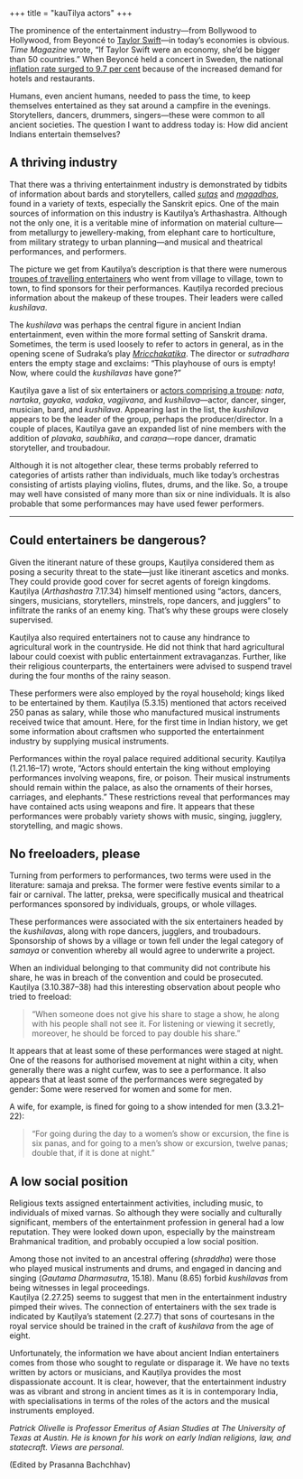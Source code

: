 +++
title = "kauTilya actors"
+++


The prominence of the entertainment industry—from Bollywood to Hollywood, from Beyoncé to [Taylor Swift](https://time.com/6307420/taylor-swift-eras-tour-money-economy)—in today’s economies is obvious. _Time Magazine_ wrote, “If Taylor Swift were an economy, she’d be bigger than 50 countries.” When Beyoncé held a concert in Sweden, the national [inflation rate surged to 9.7 per cent](https://www.nytimes.com/2023/06/15/business/beyonce-inflation-sweden.html) because of the increased demand for hotels and restaurants.

Humans, even ancient humans, needed to pass the time, to keep themselves entertained as they sat around a campfire in the evenings. Storytellers, dancers, drummers, singers—these were common to all ancient societies. The question I want to address today is: How did ancient Indians entertain themselves?

## **A thriving industry**

That there was a thriving entertainment industry is demonstrated by tidbits of information about bards and storytellers, called [_sutas_](https://www.wisdomlib.org/definition/suta) and [_magadhas_](https://www.wisdomlib.org/definition/magadha), found in a variety of texts, especially the Sanskrit epics. One of the main sources of information on this industry is Kautilya’s Arthashastra. Although not the only one, it is a veritable mine of information on material culture—from metallurgy to jewellery-making, from elephant care to horticulture, from military strategy to urban planning—and musical and theatrical performances, and performers.

The picture we get from Kautilya’s description is that there were numerous [troupes of travelling entertainers](https://archive.org/stream/dli.ministry.18490/JSNA%252841%252945-53_djvu.txt) who went from village to village, town to town, to find sponsors for their performances. Kauṭilya recorded precious information about the makeup of these troupes. Their leaders were called _kushilava_.

The _kushilava_ was perhaps the central figure in ancient Indian entertainment, even within the more formal setting of Sanskrit drama. Sometimes, the term is used loosely to refer to actors in general, as in the opening scene of Sudraka’s play [_Mricchakatika_](https://www.gutenberg.org/files/21020/21020-h/21020-h.htm). The director or _sutradhara_ enters the empty stage and exclaims: “This playhouse of ours is empty! Now, where could the _kushilavas_ have gone?”

Kauṭilya gave a list of six entertainers or [actors comprising a troupe](https://archive.org/stream/dli.ministry.18490/JSNA%252841%252945-53_djvu.txt): _nata_, _nartaka_, _gayaka_, _vadaka_, _vagjivana_, and _kushilava_—actor, dancer, singer, musician, bard, and _kushilava_. Appearing last in the list, the _kushilava_ appears to be the leader of the group, perhaps the producer/director. In a couple of places, Kautilya gave an expanded list of nine members with the addition of _plavaka_, _saubhika_, and _caraṇa_—rope dancer, dramatic storyteller, and troubadour.

Although it is not altogether clear, these terms probably referred to categories of artists rather than individuals, much like today’s orchestras consisting of artists playing violins, flutes, drums, and the like. So, a troupe may well have consisted of many more than six or nine individuals. It is also probable that some performances may have used fewer performers.


* * *

## **Could entertainers be dangerous?**

Given the itinerant nature of these groups, Kauṭilya considered them as posing a security threat to the state—just like itinerant ascetics and monks.  They could provide good cover for secret agents of foreign kingdoms. Kauṭilya (_Arthashastra_ 7.17.34) himself mentioned using “actors, dancers, singers, musicians, storytellers, minstrels, rope dancers, and jugglers” to infiltrate the ranks of an enemy king. That’s why these groups were closely supervised.

Kauṭilya also required entertainers not to cause any hindrance to agricultural work in the countryside. He did not think that hard agricultural labour could coexist with public entertainment extravaganzas. Further, like their religious counterparts, the entertainers were advised to suspend travel during the four months of the rainy season.

These performers were also employed by the royal household; kings liked to be entertained by them. Kauṭilya (5.3.15) mentioned that actors received 250 panas as salary, while those who manufactured musical instruments received twice that amount. Here, for the first time in Indian history, we get some information about craftsmen who supported the entertainment industry by supplying musical instruments.

Performances within the royal palace required additional security. Kauṭilya (1.21.16–17) wrote, “Actors should entertain the king without employing performances involving weapons, fire, or poison. Their musical instruments should remain within the palace, as also the ornaments of their horses, carriages, and elephants.” These restrictions reveal that performances may have contained acts using weapons and fire. It appears that these performances were probably variety shows with music, singing, jugglery, storytelling, and magic shows.


## **No freeloaders, please**

Turning from performers to performances, two terms were used in the literature: samaja and preksa. The former were festive events similar to a fair or carnival. The latter, preksa, were specifically musical and theatrical performances sponsored by individuals, groups, or whole villages.

These performances were associated with the six entertainers headed by the _kushilavas_, along with rope dancers, jugglers, and troubadours. Sponsorship of shows by a village or town fell under the legal category of _samaya_ or convention whereby all would agree to underwrite a project.

When an individual belonging to that community did not contribute his share, he was in breach of the convention and could be prosecuted. Kauṭilya (3.10.387–38) had this interesting observation about people who tried to freeload: 

> “When someone does not give his share to stage a show, he along with his people shall not see it. For listening or viewing it secretly, moreover, he should be forced to pay double his share.”

It appears that at least some of these performances were staged at night. One of the reasons for authorised movement at night within a city, when generally there was a night curfew, was to see a performance. It also appears that at least some of the performances were segregated by gender: Some were reserved for women and some for men.

A wife, for example, is fined for going to a show intended for men (3.3.21–22): 

> “For going during the day to a women’s show or excursion, the fine is six panas, and for going to a men’s show or excursion, twelve panas; double that, if it is done at night.”

## **A low social position**

Religious texts assigned entertainment activities, including music, to individuals of mixed varnas. So although they were socially and culturally significant, members of the entertainment profession in general had a low reputation. They were looked down upon, especially by the mainstream Brahmanical tradition, and probably occupied a low social position.

Among those not invited to an ancestral offering (_shraddha_) were those who played musical instruments and drums, and engaged in dancing and singing (_Gautama Dharmasutra_, 15.18). Manu (8.65) forbid _kushilavas_ from being witnesses in legal proceedings.  
Kauṭilya (2.27.25) seems to suggest that men in the entertainment industry pimped their wives. The connection of entertainers with the sex trade is indicated by Kauṭilya’s statement (2.27.7) that sons of courtesans in the royal service should be trained in the craft of _kushilava_ from the age of eight.

Unfortunately, the information we have about ancient Indian entertainers comes from those who sought to regulate or disparage it. We have no texts written by actors or musicians, and Kauṭilya provides the most dispassionate account. It is clear, however, that the entertainment industry was as vibrant and strong in ancient times as it is in contemporary India, with specialisations in terms of the roles of the actors and the musical instruments employed.

_Patrick Olivelle is Professor Emeritus of Asian Studies at The University of Texas at Austin. He is known for his work on early Indian religions, law, and statecraft. Views are personal._

(Edited by Prasanna Bachchhav)

